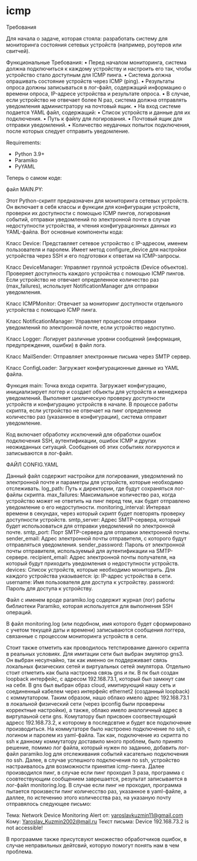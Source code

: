 # icmp

Требования

Для начала о задаче, которая стояла:  разработать систему для мониторинга состояния сетевых
устройств (например, роутеров или свитчей).

Функциональные Требования:
• Перед началом мониторинга, система должна подключиться к каждому устройству и настроить его так, чтобы устройство стало доступным для ICMP пинга.
• Система должна опрашивать состояние устройств через ICMP (ping).
• Результаты опроса должны записываться в лог-файл, содержащий информацию о времени опроса, IP-адресе устройства и результате опроса.
• В случае, если устройство не отвечает более N раз, система должна отправлять уведомления администратору на почтовый ящик.
• На вход системе подается YAML файл, содержащий:
• Список устройств и данные для их подключения.
• Путь к файлу для логирования.
• Почтовый ящик для отправки уведомлений.
• Количество неудачных попыток подключения, после которых следует отправить уведомление.

Requirements:
- Python 3.9+
- Paramiko
- PyYAML

  
Теперь о самом коде:

файл MAIN.PY:

Этот Python-скрипт предназначен для мониторинга сетевых устройств. Он включает в себя классы и функции для конфигурации устройств, проверки их доступности с помощью ICMP пингов, логирования событий, отправки уведомлений по электронной почте в случае недоступности устройства, и чтения конфигурационных данных из YAML-файла. Вот основные компоненты кода:

Класс Device:
Представляет сетевое устройство с IP-адресом, именем пользователя и паролем.
Имеет метод configure_device для настройки устройства через SSH и его подготовки к ответам на ICMP-запросы.

Класс DeviceManager:
Управляет группой устройств (Device объектов).
Проверяет доступность каждого устройства с помощью ICMP пингов.
Если устройство не отвечает определенное количество раз (max_failures), использует NotificationManager для отправки уведомления.

Класс ICMPMonitor:
Отвечает за мониторинг доступности отдельного устройства с помощью ICMP пинга.

Класс NotificationManager:
Управляет процессом отправки уведомлений по электронной почте, если устройство недоступно.

Класс Logger:
Логирует различные уровни сообщений (информация, предупреждения, ошибки) в файл лога.

Класс MailSender:
Отправляет электронные письма через SMTP сервер.

Класс ConfigLoader:
Загружает конфигурационные данные из YAML файла.

Функция main:
Точка входа скрипта.
Загружает конфигурацию, инициализирует логгер и создает объекты для устройств и менеджера уведомлений.
Выполняет циклическую проверку доступности устройств и конфигурацию устройств в начале.
В процессе работы скрипта, если устройство не отвечает на пинг определенное количество раз (указанное в конфигурации), система отправит уведомление. 

Код включает обработку исключений для обработки ошибок подключения SSH, аутентификации, ошибок ICMP и других неожиданных ситуаций. Сообщения об этих событиях логируются и записываются в лог-файл.


ФАЙЛ CONFIG.YAML

Данный файл содержит настройки для логирования, уведомлений по электронной почте и параметры для устройств, которые необходимо отслеживать. 
log_path: Путь к директории, где будут сохраняться лог-файлы скрипта.
max_failures: Максимальное количество раз, когда устройство может не ответить на пинг перед тем, как будет отправлено уведомление о его недоступности.
monitoring_interval: Интервал времени в секундах, через который скрипт будет повторять проверку доступности устройств.
smtp_server: Адрес SMTP-сервера, который будет использоваться для отправки уведомлений по электронной почте.
smtp_port: Порт SMTP-сервера для отправки электронной почты.
sender_email: Адрес электронной почты отправителя, с которого будут отправляться уведомления.
sender_password: Пароль от электронной почты отправителя, используемый для аутентификации на SMTP-сервере.
recipient_email: Адрес электронной почты получателя, на который будут приходить уведомления о недоступности устройств.
devices: Список устройств, которые необходимо мониторить. Для каждого устройства указывается:
ip: IP-адрес устройства в сети.
username: Имя пользователя для доступа к устройству.
password: Пароль для доступа к устройству.

Файл с именем вроде paramiko.log содержит журнал (лог) работы библиотеки Paramiko, которая используется для выполнения SSH операций.

В файл monitoring.log (или подобном, имя которого будет сформировано с учетом текущей даты и времени) записываются сообщения логгера, связанные с процессом мониторинга устройств в сети.



Стоит также отметить как проводилось тетстирование данного скрипта в реальных условиях. 
Для имитации сети был выбран эмулятор gns3. Он выбран несулчайно, так как именно он поддерживает связь локальных физических сетей и виртуальных сетей эмулятора. Отдельно стоит отметить как была настроена связь gns и пк. В пк был создан loopback интерфейс, с адресом 192.168.73.1, который был замкнут сам на себя. В gns был выбран образ cloud, имитирующий нашу сеть и соединенный кабелем через интерфейс ethernet2 (созданный loopback) с коммутатором. Таким образом, нашо облако имело адрес 192.168.73.1 в локальной физический сети (через ipconfig были проверены корректные настройки), а также, облако имело аналогичный адрес в виртулаьной сети gns. Комутатору был присвоен соотвествующий адресс 192.168.73.2, к которому в последсвтие и будет все подключение производиться. На коммутаторе было настроено подключение по ssh, с логином и паролем из yaml-файла. Так как, подключение из скрипта по ssh к данному коммутатору доставило много проблем, было принято решение, помимо лог файла, который нужен по заданию, добавить лог-файл paramiko.log для отслеживания событий касательно подключения по ssh. Далее, в случае успешного подключения по ssh, устройство настраивалось для возможности принятия icmp-пинга. Далее производился пинг, в случае если пинг проходил 3 раза, программа с соовтествующим сообщением заврешается, результат записывается в лог-файл monitoring.log. В случае если пинг не проходил, программа пытается произвести пинг количесство раз, указанное в yaml-файле, а даллее, по истечению этого количесства раз, на указаную почту отправялось следующее письмо: 

Тема: Network Device Monitoring Alert
от: yaroslavkuzmin11@gmail.com
Кому: Yaroslav_Kuzmin2002@mail.ru
Текст письма: Device 192.168.73.2 is not accessible!

В програамме также присутсвуют множество обработчиков ошибок, в случае неправильных дейтсвий, которую помогут понять нам в чем проблема.








